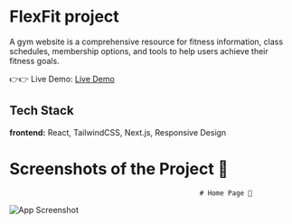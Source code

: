 
# FlexFit project

A gym website is a comprehensive resource for fitness information, class schedules, membership options, and tools to help users achieve their fitness goals.

👉👉 Live Demo: [Live Demo](https://flexfit-bo.vercel.app/)

## Tech Stack

**frontend:** React, TailwindCSS, Next.js, Responsive Design
# Screenshots of the Project 📸


                                                   # Home Page 🏡

![App Screenshot](https://github.com/basemosman2/myPortfolio/blob/main/src/assets/images/portfolio/flexfit.png)
